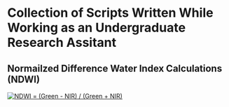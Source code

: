 # Collection of Scripts Written While Working as an Undergraduate Research Assitant

## Normailzed Difference Water Index Calculations (NDWI) 

<a href="https://www.codecogs.com/eqnedit.php?latex=NDWI&space;=&space;(Green&space;-&space;NIR)&space;/&space;(Green&space;&plus;&space;NIR)" target="_blank"><img src="https://latex.codecogs.com/gif.latex?NDWI&space;=&space;(Green&space;-&space;NIR)&space;/&space;(Green&space;&plus;&space;NIR)" title="NDWI = (Green - NIR) / (Green + NIR)" /></a>


